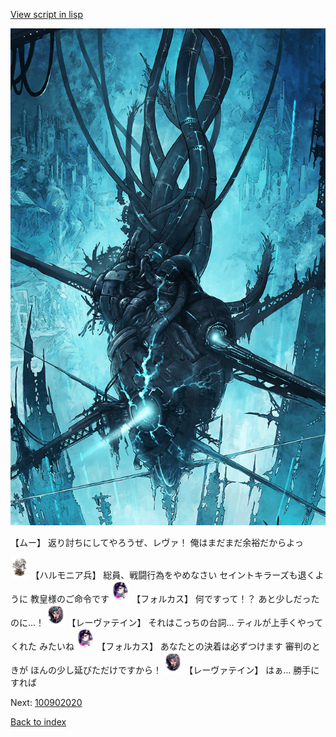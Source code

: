 [View script in lisp](../scripts/100902013.txt)

![underground_world.png](../images/backgrounds/underground_world.png)

【ムー】
返り討ちにしてやろうぜ、レヴァ！
俺はまだまだ余裕だからよっ

<img src="../images/units/3810001.png" alt="3810001.png" height="34"/>
【ハルモニア兵】
総員、戦闘行為をやめなさい
セイントキラーズも退くように
教皇様のご命令です

<img src="../images/units/3301811.png" alt="3301811.png" height="34"/>
【フォルカス】
何ですって！？
あと少しだったのに…！

<img src="../images/units/3100211.png" alt="3100211.png" height="34"/>
【レーヴァテイン】
それはこっちの台詞…
ティルが上手くやってくれた
みたいね

<img src="../images/units/3301811.png" alt="3301811.png" height="34"/>
【フォルカス】
あなたとの決着は必ずつけます
審判のときが
ほんの少し延びただけですから！

<img src="../images/units/3100211.png" alt="3100211.png" height="34"/>
【レーヴァテイン】
はぁ…
勝手にすれば

Next: [100902020](100902020.md)

[Back to index](index.md)

